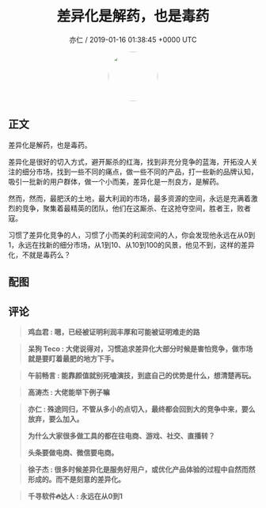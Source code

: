 <h1 align="center">差异化是解药，也是毒药</h1>
<p align="center">
    <a>亦仁 / 2019-01-16 01:38:45 &#43;0000 UTC</a>
</p>

<div align="center">
    <img src="https://images.zsxq.com/Fn3NQqCN8nuGF86yZPXSbEsl0mb3?e=1590940799&amp;token=kIxbL07-8jAj8w1n4s9zv64FuZZNEATmlU_Vm6zD:pfbNc8W3hS0oYG_hyXXh_rHMHuc=" width="100" height="100" style="border:1px solid;border-radius:50%; color:#ffffff"/>
</div>

## 正文

<div>
差异化是解药，也是毒药。

差异化是很好的切入方式，避开厮杀的红海，找到非充分竞争的蓝海，开拓没人关注的细分市场，找到一些不同的痛点，做一些不同的产品，打一些新的品牌认知，吸引一批新的用户群体，做一个小而美，差异化是一剂良方，是解药。

然而，然而，最肥沃的土地，最大利润的市场，最多资源的空间，永远是充满着激烈的竞争，聚集着最精英的团队，他们在这厮杀、在这抢夺空间，胜者王，败者寇。

习惯了差异化竞争的人，习惯了小而美的利润空间的人，你会发现他永远在从0到1，永远在找新的细分市场，从1到10、从10到100的风景，他见不到，这样的差异化，不就是毒药么？
</div>

## 配图
<div class="image" align="center">

</div>

## 评论

<div align="left">
<div>

<blockquote >
<span> <strong>鸡血君 : 嗯，已经被证明利润丰厚和可能被证明难走的路 </strong></span>
</blockquote>

<blockquote >
<span> <strong>呆狗 Teco : 大佬说得对，习惯追求差异化大部分时候是害怕竞争，做市场就是要盯着最肥的地方下手。 </strong></span>
</blockquote>

<blockquote >
<span> <strong>午前畅言 : 能靠颜值就别死嗑演技，到底自己的优势是什么，想清楚再玩。 </strong></span>
</blockquote>

<blockquote >
<span> <strong>高涛杰 : 大佬能举下例子嘛 </strong></span>
</blockquote>

<blockquote >
<span> <strong>亦仁 : 殊途同归，不管从多小的点切入，最终都会回到大的竞争中来，要么放弃，要么加入。 

为什么大家很多做工具的都在往电商、游戏、社交、直播转？ 

头条要做电商、微信要电商。 </strong></span>
</blockquote>

<blockquote >
<span> <strong>徐子杰 : 很多时候差异化是服务好用户，或优化产品体验的过程中自然而然形成的。而不是刻意的差异化。 </strong></span>
</blockquote>

<blockquote >
<span> <strong>千寻软件🔥达人 : 永远在从0到1 </strong></span>
</blockquote>

</div>
</div>